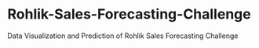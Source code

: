 # Rohlik-Sales-Forecasting-Challenge
Data Visualization and Prediction of Rohlik Sales Forecasting Challenge
